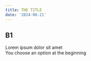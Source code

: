 ```yaml
---
title: THE TITLE
date: '2024-08-21'
---
```


## B1

Lorem ipsum dolor sit amet  
You choose an option at the beginning